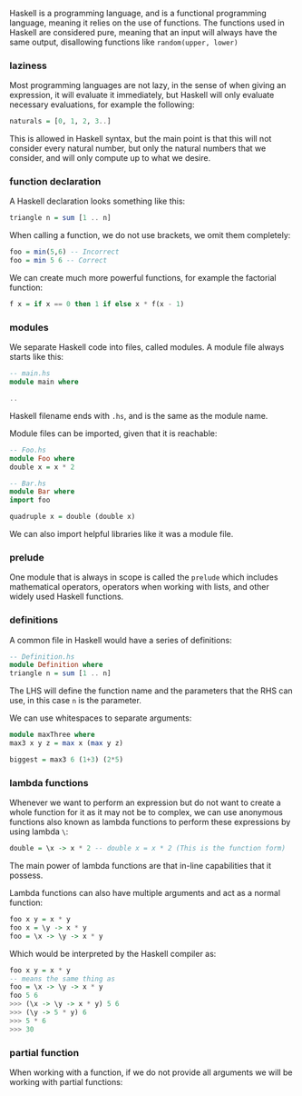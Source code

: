 Haskell is a programming language, and is a functional programming language, meaning it relies on the use of functions. The functions used in Haskell are considered pure, meaning that an input will always have the same output, disallowing functions like `random(upper, lower)`
### laziness
Most programming languages are not lazy, in the sense of when giving an expression, it will evaluate it immediately, but Haskell will only evaluate necessary evaluations, for example the following:
```haskell
naturals = [0, 1, 2, 3..]
```
This is allowed in Haskell syntax, but the main point is that this will not consider every natural number, but only the natural numbers that we consider, and will only compute up to what we desire.
### function declaration
A Haskell declaration looks something like this:
```haskell
triangle n = sum [1 .. n]
```
When calling a function, we do not use brackets, we omit them completely:
```haskell
foo = min(5,6) -- Incorrect
foo = min 5 6 -- Correct
```
We can create much more powerful functions, for example the factorial function:
```haskell
f x = if x == 0 then 1 if else x * f(x - 1)
```
### modules
We separate Haskell code into files, called modules. A module file always starts like this:
```haskell
-- main.hs
module main where

..
```
Haskell filename ends with `.hs`, and is the same as the module name.

Module files can be imported, given that it is reachable:
```haskell
-- Foo.hs
module Foo where
double x = x * 2
```
```haskell
-- Bar.hs
module Bar where
import foo

quadruple x = double (double x)
```
We can also import helpful libraries like it was a module file.
### prelude
One module that is always in scope is called the `prelude` which includes mathematical operators, operators when working with lists, and other widely used Haskell functions.
### definitions
A common file in Haskell would have a series of definitions:
```haskell
-- Definition.hs
module Definition where
triangle n = sum [1 .. n]
```
The LHS will define the function name and the parameters that the RHS can use, in this case `n` is the parameter. 

We can use whitespaces to separate arguments:
```haskell
module maxThree where
max3 x y z = max x (max y z)

biggest = max3 6 (1+3) (2*5)
```
### lambda functions
Whenever we want to perform an expression but do not want to create a whole function for it as it may not be to complex, we can use anonymous functions also known as lambda functions to perform these expressions by using lambda `\`:
```haskell
double = \x -> x * 2 -- double x = x * 2 (This is the function form)
```
The main power of lambda functions are that in-line capabilities that it possess.

Lambda functions can also have multiple arguments and act as a normal function:
```haskell
foo x y = x * y
foo x = \y -> x * y
foo = \x -> \y -> x * y
```
Which would be interpreted by the Haskell compiler as:
```haskell
foo x y = x * y
-- means the same thing as
foo = \x -> \y -> x * y
foo 5 6
>>> (\x -> \y -> x * y) 5 6
>>> (\y -> 5 * y) 6
>>> 5 * 6
>>> 30
```
### partial function
When working with a function, if we do not provide all arguments we will be working with partial functions:
```haskell

```